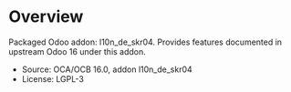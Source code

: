 # Overview

Packaged Odoo addon: l10n_de_skr04. Provides features documented in upstream Odoo 16 under this addon.

- Source: OCA/OCB 16.0, addon l10n_de_skr04
- License: LGPL-3
